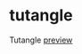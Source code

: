 # tutangle
Tutangle <a href="https://jitendra-shrestha.github.io/tutangle-responsive-design/">preview</a> 
